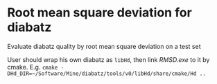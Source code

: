 # Root mean square deviation for diabatz
Evaluate diabatz quality by root mean square deviation on a test set

User should wrap his own diabatz as `libHd`, then link *RMSD.exe* to it by cmake. E.g. `cmake -DHd_DIR=~/Software/Mine/diabatz/tools/v0/libHd/share/cmake/Hd ..`
